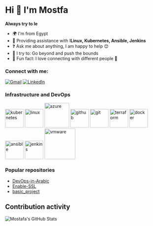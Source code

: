 # Hi 👋 I'm Mostfa

**Always try to le**

- 🌍 I'm from Egypt
- 🌱 Providing assistance with I**Linux, Kubernetes, Ansible, Jenkins**
- ❓ Ask me about anything, I am happy to help 😊
- 🚀 I try to: Go beyond and push the bounds
- 🎉 Fun fact: I love connecting with different people 👀

### Connect with me:
[![Gmail](https://img.shields.io/badge/-Gmail-red?style=flat-square&logo=gmail&logoColor=white&link=mailto:mostafaamahmoud60@gmail.com)](mailto:mostafaamahmoud60@gmail.com)
[![LinkedIn](https://img.shields.io/badge/LinkedIn-blue?style=flat-square&logo=linkedin&logoColor=white&link=https://www.linkedin.com/in/mostafamahmoudbahgat)](https://www.linkedin.com/in/mostafamahmoudbahgat)

### Infrastructure and DevOps
<img src="https://github.com/MostafaMahmoudBahgat98/basic_project/assets/79370687/6cfa6bac-aa40-4627-9ae2-0833acdcc1ea" alt="kubernetes" width="60" height="60">
<img src="https://github.com/MostafaMahmoudBahgat98/basic_project/assets/79370687/82bb8f96-408d-437b-adf9-e86a0bd3e70c" alt="linux" width="60" height="60">
<img src="https://github.com/MostafaMahmoudBahgat98/basic_project/assets/79370687/03c46a80-610c-47e4-8870-87f55f791f14" alt="azure" width="80" height="80">
<img src="https://github.com/MostafaMahmoudBahgat98/basic_project/assets/79370687/286ca1d3-3733-47ab-8b81-7b4fd8c9c577" alt="github" width="60" height="60">
<img src="https://github.com/MostafaMahmoudBahgat98/basic_project/assets/79370687/e381e271-d062-45ac-84f9-4bdff9568e12" alt="git" width="60" height="60">
<img src="https://github.com/MostafaMahmoudBahgat98/basic_project/assets/79370687/73c63eb8-23f0-456c-a719-cef68679acdf" alt="terraform" width="60" height="60">
<img src="https://github.com/MostafaMahmoudBahgat98/basic_project/assets/79370687/ab6bbb41-b430-4105-bb16-92d024140111" alt="docker" width="60" height="60">
<img src="https://github.com/MostafaMahmoudBahgat98/basic_project/assets/79370687/d6603468-3ae0-4bcd-a3ca-235962a304f0" alt="ansible" width="60" height="60">
<img src="https://github.com/MostafaMahmoudBahgat98/basic_project/assets/79370687/9ab5891b-66a6-49a4-946d-d3cda40e5b64" alt="jenkins" width="60" height="60">
<img src="https://github.com/MostafaMahmoudBahgat98/basic_project/assets/79370687/7ad7bc33-5982-4ba0-94cc-2af6a32c5f2c" alt="vmware" width="100" height="100">


### Popular repositories
- [DevOps-in-Arabic](https://github.com/MostafaMahmoudBahgat98/DevOps-in-Arabic)
- [Enable-SSL](https://github.com/MostafaMahmoudBahgat98/Enable-SSL)
- [basic_project](https://github.com/MostafaMahmoudBahgat98/basic_project)

## Contribution activity

![Mostafa's GitHub Stats](https://github-readme-stats.vercel.app/api?username=MostafaMahmoudBahgat98&show_icons=true&theme=radical)
